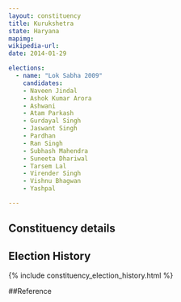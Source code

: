 ```yaml
---
layout: constituency
title: Kurukshetra
state: Haryana
mapimg: 
wikipedia-url: 
date: 2014-01-29

elections: 
  - name: "Lok Sabha 2009"
    candidates: 
    - Naveen Jindal 
    - Ashok Kumar Arora 
    - Ashwani 
    - Atam Parkash 
    - Gurdayal Singh 
    - Jaswant Singh 
    - Pardhan 
    - Ran Singh 
    - Subhash Mahendra 
    - Suneeta Dhariwal 
    - Tarsem Lal 
    - Virender Singh 
    - Vishnu Bhagwan 
    - Yashpal 

---
```

## Constituency details


## Election History
{% include constituency_election_history.html %}

##Reference
